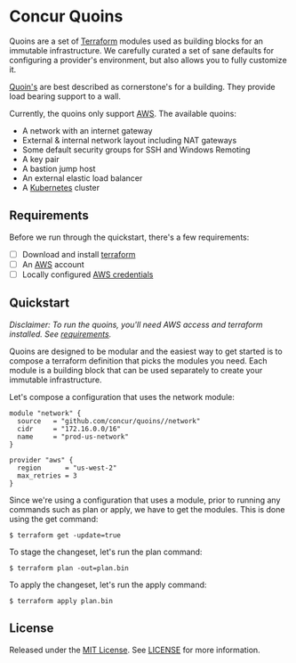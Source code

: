 # Concur Quoins

Quoins are a set of [Terraform][terraform] modules used as building blocks for
an immutable infrastructure. We carefully curated a set of sane defaults for
configuring a provider's environment, but also allows you to fully customize it.

[Quoin's][quoin-definition] are best described as cornerstone's for a
building. They provide load bearing support to a wall.

Currently, the quoins only support [AWS][aws]. The available quoins:

- A network with an internet gateway
- External & internal network layout including NAT gateways
- Some default security groups for SSH and Windows Remoting
- A key pair
- A bastion jump host
- An external elastic load balancer
- A [Kubernetes][kubernetes] cluster

[terraform]: https://www.terraform.io/
[aws]: https://aws.amazon.com/
[quoin-definition]: https://en.wikipedia.org/wiki/Quoin
[kubernetes]: http://kubernetes.io

## Requirements

Before we run through the quickstart, there's a few requirements:

- [ ] Download and install [terraform][terraform-install]
- [ ] An [AWS][aws] account
- [ ] Locally configured [AWS credentials][aws-credentials]

[terraform-install]: https://www.terraform.io/intro/getting-started/install.html
[aws-credentials]: http://docs.aws.amazon.com/cli/latest/userguide/cli-chap-getting-started.html#cli-quick-configuration

## Quickstart

_Disclaimer: To run the quoins, you'll need AWS access and terraform
installed. See [requirements](#requirements)._

Quoins are designed to be modular and the easiest way to get started is to
compose a terraform definition that picks the modules you need. Each module is
a building block that can be used separately to create your immutable
infrastructure.

Let's compose a configuration that uses the network module:

```hcl
module "network" {
  source   = "github.com/concur/quoins//network"
  cidr     = "172.16.0.0/16"
  name     = "prod-us-network"
}

provider "aws" {
  region      = "us-west-2"
  max_retries = 3
}
```

Since we're using a configuration that uses a module, prior to running any
commands such as plan or apply, we have to get the modules. This is done using
the get command:

    $ terraform get -update=true

To stage the changeset, let's run the plan command:

    $ terraform plan -out=plan.bin

To apply the changeset, let's run the apply command:

    $ terraform apply plan.bin

## License

Released under the [MIT License][mit-license]. See [LICENSE][license] for more information.

[mit-license]: http://www.opensource.org/licenses/mit-license.php
[license]: https://github.com/concur/quoins/blob/master/LICENSE
